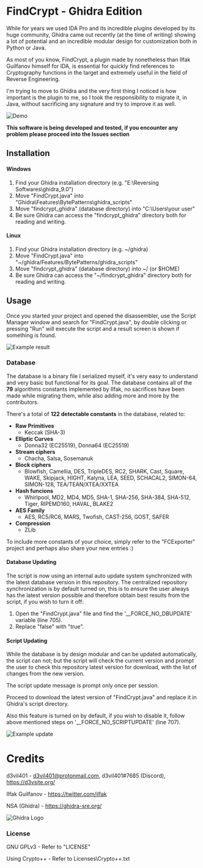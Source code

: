 # FindCrypt - Ghidra Edition

While for years we used IDA Pro and its incredible plugins developed by its huge community, Ghidra came out recently (at the time of writing) showing a lot of potential and an incredible modular design for customization both in Python or Java.

As most of you know, FindCrypt, a plugin made by nonetheless than Ilfak Guilfanov himself for IDA, is essential for quickly find references to Cryptography functions in the target and extremely useful in the field of Reverse Engineering.

I'm trying to move to Ghidra and the very first thing I noticed is how important is the plugin to me, so I took the responsibility to migrate it, in Java, without sacrificing any signature and try to improve it as well.

![Demo](https://github.com/d3v1l401/FindCrypt-Ghidra/blob/master/Misc/demo.gif)

**This software is being developed and tested, if you encounter any problem please proceed into the Issues section**

## Installation

#### Windows

1. Find your Ghidra installation directory (e.g. "E:\Reversing Softwares\ghidra_9.0")
2. Move "FindCrypt.java" into "Ghidra\Features\BytePatterns\ghidra_scripts"
3. Move "findcrypt_ghidra" (database directory) into "C:\Users\your user\"
4. Be sure Ghidra can access the "findcrypt_ghidra" directory both for reading and writing.

#### Linux

1. Find your Ghidra installation directory (e.g. ~/ghidra)
2. Move "FindCrypt.java" into "~/ghidra/Features/BytePatterns/ghidra_scripts"
3. Move "findcrypt_ghidra" (database directory) into ~/ (or $HOME)
4. Be sure Ghidra can access the "~/findcrypt_ghidra" directory both for reading and writing.

## Usage

Once you started your project and opened the disassembler, use the Script Manager window and search for "FindCrypt.java",
by double clicking or pressing "Run" will execute the script and a result screen is shown if something is found.

![Example result](https://github.com/d3v1l401/FindCrypt-Ghidra/blob/master/Misc/resDemo.png)

### Database

The database is a binary file I serialized myself, it's very easy to understand and very basic but functional for its goal.
The database contains all of the **79** algorithms constants implemented by Ilfak, no sacrifices have been made while migrating them, while also adding more and more by the contributors.


There's a total of **122 detectable constants** in the database, related to:

* **Raw Primitives**
	* Keccak (SHA-3)
* **Elliptic Curves**
	* Donna32 (EC25519), Donna64 (EC25519)
* **Stream ciphers** 
    * Chacha, Salsa, Sosemanuk
* **Block ciphers**
    * Blowfish, Camellia, DES, TripleDES, RC2, SHARK, Cast, Square, WAKE, Skipjack, HIGHT, Kalyna, LEA, SEED, SCHACAL2, SIMON-64, SIMON-128, TEA/TEAN/XTEA/XXTEA
* **Hash funcions** 
    * Whirlpool, MD2, MD4, MD5, SHA-1, SHA-256, SHA-384, SHA-512, Tiger, RIPEMD160, HAVAL, BLAKE2
* **AES Family**
    * AES, RC5/RC6, MARS, Twofish, CAST-256, GOST, SAFER 
* **Compression** 
    * ZLib 

To include more constants of your choice, simply refer to the "FCExporter" project and perhaps also share your new entries :)

#### Database Updating

The script is now using an internal auto update system synchronized with the latest database version in this repository.
The centralized repository synchronization is by default turned on, this is to ensure the user always has the latest version possible
and therefore obtain best results from the script, if you wish to turn it off:

1. Open the "FindCrypt.java" file and find the '__FORCE_NO_DBUPDATE' variable (line 705).
2. Replace "false" with "true".

#### Script Updating

While the database is by design modular and can be updated automatically, the script can not; but the script will check the current version and prompt the user to check this repository latest version for download, with the list of changes from the new version.

The script update message is prompt only once per session.

Proceed to download the latest version of "FindCrypt.java" and replace it in Ghidra's script directory.

Also this feature is turned on by default, if you wish to disable it, follow above mentioned steps on '__FORCE_NO_SCRIPTUPDATE' (line 707).

![Example update](https://github.com/d3v1l401/FindCrypt-Ghidra/blob/master/Misc/updDemo.png)

# Credits
d3vil401 - d3vil401@protonmail.com, d3vil401#7685 (Discord), https://d3vsite.org/

Ilfak Guilfanov - https://twitter.com/ilfak

NSA (Ghidra) - https://ghidra-sre.org/

![Ghidra Logo](https://media.defense.gov/2019/Mar/05/2002096238/400/400/0/190503-D-IM742-3002.PNG)

### License

GNU GPLv3 - Refer to "LICENSE"

Using Crypto++ - Refer to Licenses\Crypto++.txt
